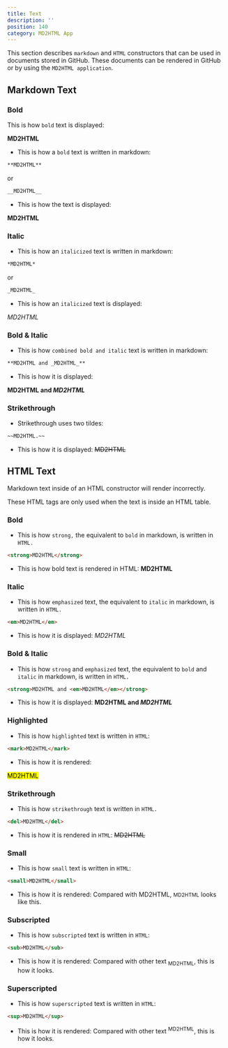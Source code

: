 ```yaml
---
title: Text
description: ''
position: 140
category: MD2HTML App
---
```


This section describes `markdown` and `HTML` constructors that can be used in documents stored in GitHub. These documents can be rendered in GitHub or by using the  `MD2HTML application`. 

## Markdown Text
### Bold
This is how `bold` text is displayed:

**MD2HTML**

* This is how a `bold` text is written in markdown:

```md
**MD2HTML**
```
or

```md
__MD2HTML__
```
* This is how the text is displayed:

__MD2HTML__

### Italic

* This is how an `italicized` text is written in markdown:

```md
*MD2HTML*
```
or

```md
_MD2HTML_
```

* This is how an `italicized` text is displayed:

_MD2HTML_

### Bold & Italic

* This is how `combined bold and italic` text is written in markdown:

```md
**MD2HTML and _MD2HTML_**
```
* This is how it is displayed:

**MD2HTML and _MD2HTML_**

### Strikethrough

* Strikethrough uses two tildes:

```md
~~MD2HTML.~~
```
* This is how it is displayed:
~~MD2HTML~~

## HTML Text

Markdown text inside of an HTML constructor will render incorrectly.

<alert type="warning">These HTML tags are only used when the text is inside an HTML table.</alert>

### Bold
* This is how `strong,` the equivalent to `bold` in markdown, is written in `HTML.`

```HTML
<strong>MD2HTML</strong>
```
* This is how bold text is rendered in HTML:
<strong>MD2HTML</strong>

### Italic 
* This is how `emphasized` text, the equivalent to `italic` in markdown, is written in `HTML.`

```html
<em>MD2HTML</em>
```
* This is how it is displayed:
<em>MD2HTML</em>

### Bold & Italic 
* This is how `strong` and `emphasized` text, the equivalent to `bold` and `italic` in markdown, is written in `HTML.`

```html
<strong>MD2HTML and <em>MD2HTML</em></strong>
```
* This is how it is displayed:
<strong>MD2HTML and <em>MD2HTML</em></strong>

### Highlighted
* This is how `highlighted` text is written in `HTML`:

```html
<mark>MD2HTML</mark>
```
* This is how it is rendered:

<mark>MD2HTML</mark>

### Strikethrough
* This is how `strikethrough` text is written in `HTML.`
```html
<del>MD2HTML</del>
```
* This is how it is rendered in `HTML`:
<del>MD2HTML</del>

### Small	
* This is how `small` text is written in `HTML`:
```html
<small>MD2HTML</small>
```
* This is how it is rendered:
Compared with MD2HTML, <small>MD2HTML</small> looks like this.

### Subscripted
* This is how `subscripted` text is written in `HTML`:
```html
<sub>MD2HTML</sub>
```
* This is how it is rendered:
Compared with other text <sub>MD2HTML</sub>, this is how it looks.

### Superscripted
* This is how `superscripted` text is written in `HTML`:
```html
<sup>MD2HTML</sup>
```
* This is how it is rendered:
Compared with other text <sup>MD2HTML</sup>, this is how it looks.
